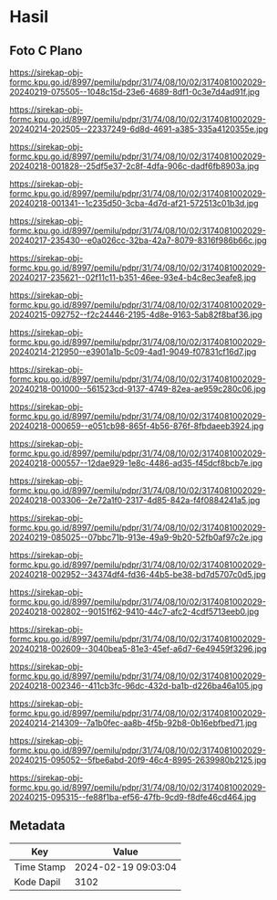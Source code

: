 # Hasil

## Foto C Plano

https://sirekap-obj-formc.kpu.go.id/8997/pemilu/pdpr/31/74/08/10/02/3174081002029-20240219-075505--1048c15d-23e6-4689-8df1-0c3e7d4ad91f.jpg

https://sirekap-obj-formc.kpu.go.id/8997/pemilu/pdpr/31/74/08/10/02/3174081002029-20240214-202505--22337249-6d8d-4691-a385-335a4120355e.jpg

https://sirekap-obj-formc.kpu.go.id/8997/pemilu/pdpr/31/74/08/10/02/3174081002029-20240218-001828--25df5e37-2c8f-4dfa-906c-dadf6fb8903a.jpg

https://sirekap-obj-formc.kpu.go.id/8997/pemilu/pdpr/31/74/08/10/02/3174081002029-20240218-001341--1c235d50-3cba-4d7d-af21-572513c01b3d.jpg

https://sirekap-obj-formc.kpu.go.id/8997/pemilu/pdpr/31/74/08/10/02/3174081002029-20240217-235430--e0a026cc-32ba-42a7-8079-8316f986b66c.jpg

https://sirekap-obj-formc.kpu.go.id/8997/pemilu/pdpr/31/74/08/10/02/3174081002029-20240217-235621--02f11c11-b351-46ee-93e4-b4c8ec3eafe8.jpg

https://sirekap-obj-formc.kpu.go.id/8997/pemilu/pdpr/31/74/08/10/02/3174081002029-20240215-092752--f2c24446-2195-4d8e-9163-5ab82f8baf36.jpg

https://sirekap-obj-formc.kpu.go.id/8997/pemilu/pdpr/31/74/08/10/02/3174081002029-20240214-212950--e3901a1b-5c09-4ad1-9049-f07831cf16d7.jpg

https://sirekap-obj-formc.kpu.go.id/8997/pemilu/pdpr/31/74/08/10/02/3174081002029-20240218-001000--561523cd-9137-4749-82ea-ae959c280c06.jpg

https://sirekap-obj-formc.kpu.go.id/8997/pemilu/pdpr/31/74/08/10/02/3174081002029-20240218-000659--e051cb98-865f-4b56-876f-8fbdaeeb3924.jpg

https://sirekap-obj-formc.kpu.go.id/8997/pemilu/pdpr/31/74/08/10/02/3174081002029-20240218-000557--12dae929-1e8c-4486-ad35-f45dcf8bcb7e.jpg

https://sirekap-obj-formc.kpu.go.id/8997/pemilu/pdpr/31/74/08/10/02/3174081002029-20240218-003306--2e72a1f0-2317-4d85-842a-f4f0884241a5.jpg

https://sirekap-obj-formc.kpu.go.id/8997/pemilu/pdpr/31/74/08/10/02/3174081002029-20240219-085025--07bbc71b-913e-49a9-9b20-52fb0af97c2e.jpg

https://sirekap-obj-formc.kpu.go.id/8997/pemilu/pdpr/31/74/08/10/02/3174081002029-20240218-002952--34374df4-fd36-44b5-be38-bd7d5707c0d5.jpg

https://sirekap-obj-formc.kpu.go.id/8997/pemilu/pdpr/31/74/08/10/02/3174081002029-20240218-002802--90151f62-9410-44c7-afc2-4cdf5713eeb0.jpg

https://sirekap-obj-formc.kpu.go.id/8997/pemilu/pdpr/31/74/08/10/02/3174081002029-20240218-002609--3040bea5-81e3-45ef-a6d7-6e49459f3296.jpg

https://sirekap-obj-formc.kpu.go.id/8997/pemilu/pdpr/31/74/08/10/02/3174081002029-20240218-002346--411cb3fc-96dc-432d-ba1b-d226ba46a105.jpg

https://sirekap-obj-formc.kpu.go.id/8997/pemilu/pdpr/31/74/08/10/02/3174081002029-20240214-214309--7a1b0fec-aa8b-4f5b-92b8-0b16ebfbed71.jpg

https://sirekap-obj-formc.kpu.go.id/8997/pemilu/pdpr/31/74/08/10/02/3174081002029-20240215-095052--5fbe6abd-20f9-46c4-8995-2639980b2125.jpg

https://sirekap-obj-formc.kpu.go.id/8997/pemilu/pdpr/31/74/08/10/02/3174081002029-20240215-095315--fe88f1ba-ef56-47fb-9cd9-f8dfe46cd464.jpg


## Metadata

| Key        | Value               |
| ---------- | ------------------- |
| Time Stamp | 2024-02-19 09:03:04 |
| Kode Dapil | 3102                |



